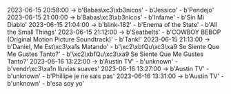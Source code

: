 2023-06-15 20:58:00 -> b'Babas\xc3\xb3nicos' - b'Jessico' - b'Pendejo'
2023-06-15 21:00:00 -> b'Babas\xc3\xb3nicos' - b'Infame' - b'Sin Mi Diablo'
2023-06-15 21:04:00 -> b'blink-182' - b'Enema of the State' - b'All the Small Things'
2023-06-15 21:12:00 -> b'Seatbelts' - b'COWBOY BEBOP (Original Motion Picture Soundtrack)' - b'Tank!'
2023-06-15 21:13:00 -> b'Daniel, Me Est\xc3\xa1s Matando' - b'\xc2\xbfQu\xc3\xa9 Se Siente Que Me Gustes Tanto?' - b'\xc2\xbfQu\xc3\xa9 Se Siente Que Me Gustes Tanto?'
2023-06-16 13:22:00 -> b'Austin TV' - b'unknown' - b'vendr\xc3\xa1n lluvias suaves'
2023-06-16 13:27:00 -> b'Austin TV' - b'unknown' - b'Phillipe je ne sais pas'
2023-06-16 13:31:00 -> b'Austin TV' - b'unknown' - b'esa soy yo'

